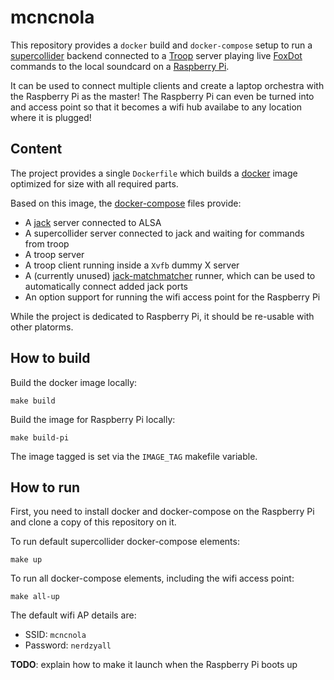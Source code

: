 # mcncnola

This repository provides a `docker` build and `docker-compose` setup to run a [supercollider](https://supercollider.github.io/) backend connected to a
[Troop](https://github.com/Qirky/Troop) server playing live [FoxDot](https://github.com/Qirky/FoxDot) commands to the local soundcard on a
[Raspberry Pi](https://www.raspberrypi.org/).

It can be used to connect multiple clients and create a laptop orchestra with the Raspberry Pi as the master! The Raspberry Pi can even be turned into
and access point so that it becomes a wifi hub availabe to any location where it is plugged!

## Content

The project provides a single `Dockerfile` which builds a [docker](https://www.docker.com/) image optimized for size with all required parts.

Based on this image, the [docker-compose](https://github.com/docker/compose) files provide:
* A [jack](https://jackaudio.org/) server connected to ALSA
* A supercollider server connected to jack and waiting for commands from troop
* A troop server
* A troop client running inside a `Xvfb` dummy X server
* A (currently unused) [jack-matchmatcher](https://github.com/SpotlightKid/jack-matchmaker) runner, which can be used to automatically connect added jack ports
* An option support for running the wifi access point for the Raspberry Pi

While the project is dedicated to Raspberry Pi, it should be re-usable with other platorms.

## How to build

Build the docker image locally:
```
make build
```

Build the image for Raspberry Pi locally:
```
make build-pi
```

The image tagged is set via the `IMAGE_TAG` makefile variable.

## How to run

First, you need to install docker and docker-compose on the Raspberry Pi
and clone a copy of this repository on it.

To run default supercollider docker-compose elements:
```
make up
```

To run all docker-compose elements, including the wifi access point:
```
make all-up
```

The default wifi AP details are:
* SSID: `mcncnola`
* Password: `nerdzyall`

**TODO**: explain how to make it launch when the Raspberry Pi boots up
